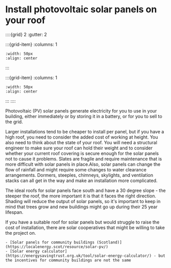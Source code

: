 # Install photovoltaic solar panels on your roof


::::{grid} 2
:gutter: 2

:::{grid-item}
:columns: 1
```{image} ../images/cost-4.jpg
:width: 50px
:align: center
```
:::

:::{grid-item}
:columns: 1 
```{image} ../images/5-star.jpg
:width: 50px
:align: center
```
:::
::::


Photovoltaic (PV) solar panels generate electricity for you to use in your building, either immediately or by storing it in a battery, or for you to sell to the grid.  

Larger installations tend to be cheaper to install per panel, but if you have a high roof, you need to consider the added cost of working at height.  You also need to think about the state of your roof.  You will need a structural engineer to make sure your roof can hold their weight and to consider whether your current roof covering is secure enough for the solar panels not to cause it problems.  Slates are fragile and require maintenance that is more difficult with solar panels in place.Also, solar panels can change the flow of rainfall and might require some changes to water clearance arrangements.  Dormers, steeples, chimneys, skylights, and ventilation stacks can all get in the way and make an installation more complicated.

The ideal roofs for solar panels face south and have a 30 degree slope - the steeper the roof, the more important it is that it faces the right direction.  Shading will reduce the output of solar panels, so it's important to keep in mind that trees grow and new buildings might go up during their 25 year lifespan.  

If you have a suitable roof for solar panels but would struggle to raise the cost of installation, there are solar cooperatives that might be willing to take the project on.

```{admonition} More information
- [Solar panels for community buildings (Scotland)](https://localenergy.scot/resource/solar-pv/)
- [Solar energy calculator](https://energysavingtrust.org.uk/tool/solar-energy-calculator/) - but the incentives for community buildings are not the same
```


